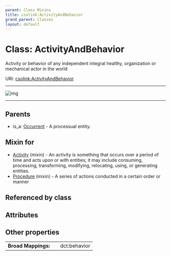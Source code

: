 ```yaml
---
parent: Class Mixins
title: csolink:ActivityAndBehavior
grand_parent: Classes
layout: default
---
```


# Class: ActivityAndBehavior


Activity or behavior of any independent integral healthy, organization or mechanical actor in the world

URI: [csolink:ActivityAndBehavior](https://w3id.org/csolink/vocab/ActivityAndBehavior)


---

![img](http://yuml.me/diagram/nofunky;dir:TB/class/[Occurrent],[Procedure]uses%20-.-%3E[ActivityAndBehavior],[Activity]uses%20-.-%3E[ActivityAndBehavior],[Occurrent]%5E-[ActivityAndBehavior],[Procedure],[Activity])

---


## Parents

 *  is_a: [Occurrent](Occurrent.md) - A processual entity.

## Mixin for

 * [Activity](Activity.md) (mixin)  - An activity is something that occurs over a period of time and acts upon or with entities; it may include consuming, processing, transforming, modifying, relocating, using, or generating entities.
 * [Procedure](Procedure.md) (mixin)  - A series of actions conducted in a certain order or manner

## Referenced by class


## Attributes


## Other properties

|  |  |  |
| --- | --- | --- |
| **Broad Mappings:** | | dct:behavior |

